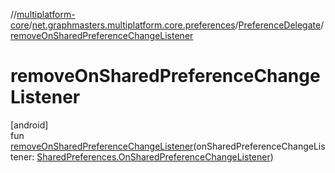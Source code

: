 //[multiplatform-core](../../../index.md)/[net.graphmasters.multiplatform.core.preferences](../index.md)/[PreferenceDelegate](index.md)/[removeOnSharedPreferenceChangeListener](remove-on-shared-preference-change-listener.md)

# removeOnSharedPreferenceChangeListener

[android]\
fun [removeOnSharedPreferenceChangeListener](remove-on-shared-preference-change-listener.md)(onSharedPreferenceChangeListener: [SharedPreferences.OnSharedPreferenceChangeListener](https://developer.android.com/reference/kotlin/android/content/SharedPreferences.OnSharedPreferenceChangeListener.html))
